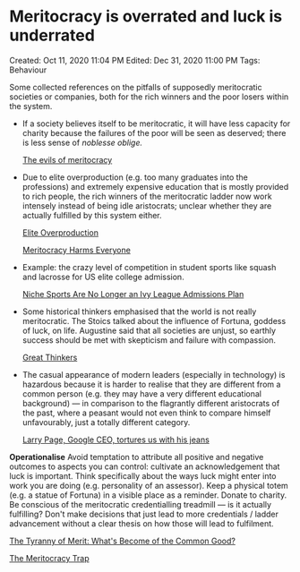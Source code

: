 # Meritocracy is overrated and luck is underrated

Created: Oct 11, 2020 11:04 PM
Edited: Dec 31, 2020 11:00 PM
Tags: Behaviour

Some collected references on the pitfalls of supposedly meritocratic societies or companies, both for the rich winners and the poor losers within the system.

- If a society believes itself to be meritocratic, it will have less capacity for charity because the failures of the poor will be seen as deserved; there is less sense of *noblesse oblige.*

    [The evils of meritocracy](../References%2044e0a6dd2a7a456b83710224626907e7/The%20evils%20of%20meritocracy%20fb028d19394d4862a861751e6d3103cc.md)

- Due to elite overproduction (e.g. too many graduates into the professions) and extremely expensive education that is mostly provided to rich people, the rich winners of the meritocratic ladder now work intensely instead of being idle aristocrats; unclear whether they are actually fulfilled by this system either.

    [Elite Overproduction](../References%2044e0a6dd2a7a456b83710224626907e7/Elite%20Overproduction%20e931ea50abe14b8bad00519753928a3b.md)

    [Meritocracy Harms Everyone](../References%2044e0a6dd2a7a456b83710224626907e7/Meritocracy%20Harms%20Everyone%2046d38e556b20453fb76d32039a349701.md)

- Example: the crazy level of competition in student sports like squash and lacrosse for US elite college admission.

    [Niche Sports Are No Longer an Ivy League Admissions Plan](../References%2044e0a6dd2a7a456b83710224626907e7/Niche%20Sports%20Are%20No%20Longer%20an%20Ivy%20League%20Admission%20e7cb96e4bb9b4d5196434dccbb690e71.md)

- Some historical thinkers emphasised that the world is not really meritocratic. The Stoics talked about the influence of Fortuna, goddess of luck, on life. Augustine said that all societies are unjust, so earthly success should be met with skepticism and failure with compassion.

    [Great Thinkers](../References%2044e0a6dd2a7a456b83710224626907e7/Great%20Thinkers%20d99c763c5e8241e5864fb16215aa4d08.md)

- The casual appearance of modern leaders (especially in technology) is hazardous because it is harder to realise that they are different from a common person (e.g. they may have a very different educational background) — in comparison to the flagrantly different aristocrats of the past, where a peasant would not even think to compare himself unfavourably, just a totally different category.

    [Larry Page, Google CEO, tortures us with his jeans](../References%2044e0a6dd2a7a456b83710224626907e7/Larry%20Page,%20Google%20CEO,%20tortures%20us%20with%20his%20jeans%2092c96c381443412f84635c890cdd1685.md)

**Operationalise**
Avoid temptation to attribute all positive and negative outcomes to aspects you can control: cultivate an acknowledgement that luck is important. 
Think specifically about the ways luck might enter into work you are doing (e.g. personality of an assessor). 
Keep a physical totem (e.g. a statue of Fortuna) in a visible place as a reminder. 
Donate to charity.
Be conscious of the meritocratic credentialling treadmill — is it actually fulfilling? Don't make decisions that just lead to more credentials / ladder advancement without a clear thesis on how those will lead to fulfilment.

[The Tyranny of Merit: What's Become of the Common Good?](https://www.amazon.com.au/Tyranny-Merit-Whats-Become-Common/dp/0241407605)

[The Meritocracy Trap](https://www.amazon.com.au/Meritocracy-Trap-Tyranny-Just-Deserts-ebook/dp/B07NLQFKJG)